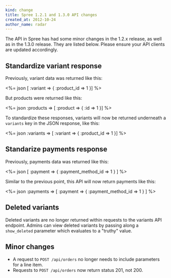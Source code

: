 ```yaml
---
kind: change
title: Spree 1.2.1 and 1.3.0 API changes
created_at: 2012-10-24
author_name: radar
---
```


The API in Spree has had some minor changes in the 1.2.x release, as well as in the 1.3.0 release. They are listed below. Please ensure your API clients are updated accordingly.

## Standardize variant response

Previously, variant data was returned like this:

<%= json [ :variant => { :product_id => 1 }] %>

But products were returned like this:

<%= json :products => [ :product => { :id => 1 }] %>

To standardize these responses, variants will now be returned underneath a `variants` key in the JSON response, like this:

<%= json :variants => [ :variant => { :product_id => 1 }] %>

## Standarize payments response

Previously, payments data was returned like this:

<%= json [ :payment => { :payment_method_id => 1 } ] %>

Similar to the previous point, this API will now return payments like this:

<%= json :payments => [ :payment => { :payment_method_id => 1 } ] %>

## Deleted variants

Deleted variants are no longer returned within requests to the variants API endpoint. Admins can view deleted variants by passing along a `show_deleted` parameter which evaluates to a "truthy" value.

## Minor changes

* A request to `POST /api/orders` no longer needs to include parameters for a line item.
* Requests to `POST /api/orders` now return status 201, not 200.
